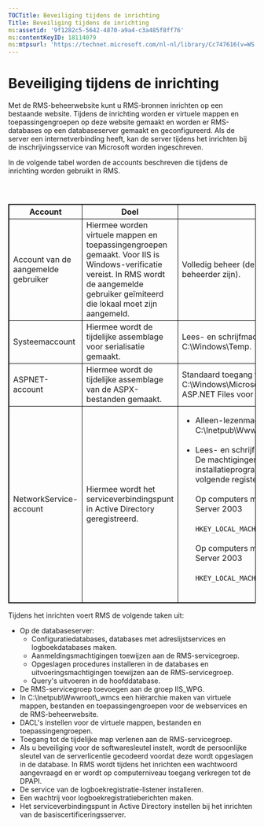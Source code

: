 ```yaml
---
TOCTitle: Beveiliging tijdens de inrichting
Title: Beveiliging tijdens de inrichting
ms:assetid: '9f1282c5-5642-4870-a9a4-c3a485f8ff76'
ms:contentKeyID: 18114079
ms:mtpsurl: 'https://technet.microsoft.com/nl-nl/library/Cc747616(v=WS.10)'
---
```


Beveiliging tijdens de inrichting
=================================

Met de RMS-beheerwebsite kunt u RMS-bronnen inrichten op een bestaande website. Tijdens de inrichting worden er virtuele mappen en toepassingengroepen op deze website gemaakt en worden er RMS-databases op een databaseserver gemaakt en geconfigureerd. Als de server een internetverbinding heeft, kan de server tijdens het inrichten bij de inschrijvingsservice van Microsoft worden ingeschreven.

In de volgende tabel worden de accounts beschreven die tijdens de inrichting worden gebruikt in RMS.

###  

 
<table style="border:1px solid black;">
<colgroup>
<col width="33%" />
<col width="33%" />
<col width="33%" />
</colgroup>
<thead>
<tr class="header">
<th style="border:1px solid black;" >Account</th>
<th style="border:1px solid black;" >Doel</th>
<th style="border:1px solid black;" >Machtigingen</th>
</tr>
</thead>
<tbody>
<tr class="odd">
<td style="border:1px solid black;">Account van de aangemelde gebruiker</td>
<td style="border:1px solid black;">Hiermee worden virtuele mappen en toepassingengroepen gemaakt. Voor IIS is Windows-verificatie vereist. In RMS wordt de aangemelde gebruiker geïmiteerd die lokaal moet zijn aangemeld.</td>
<td style="border:1px solid black;">Volledig beheer (de aangemelde gebruiker moet een lokale beheerder zijn).</td>
</tr>
<tr class="even">
<td style="border:1px solid black;">Systeemaccount</td>
<td style="border:1px solid black;">Hiermee wordt de tijdelijke assemblage voor serialisatie gemaakt.</td>
<td style="border:1px solid black;">Lees- en schrijfmachtigingen voor de tijdelijke Windows-map C:\Windows\Temp.</td>
</tr>
<tr class="odd">
<td style="border:1px solid black;">ASPNET-account</td>
<td style="border:1px solid black;">Hiermee wordt de tijdelijke assemblage van de ASPX-bestanden gemaakt.</td>
<td style="border:1px solid black;">Standaard toegang tot de cachemap C:\Windows\Microsoft.NET\Framework\v1.1.4322\Temporary ASP.NET Files voor de tijdelijke assemblage.</td>
</tr>
<tr class="even">
<td style="border:1px solid black;">NetworkService-account</td>
<td style="border:1px solid black;">Hiermee wordt het serviceverbindingspunt in Active Directory geregistreerd.</td>
<td style="border:1px solid black;"><ul>
<li>Alleen-lezenmachtigingen voor de inrichtingssite (doorgaans C:\Inetpub\Wwwroot\Provisioning).<br />
<br />
</li>
<li>Lees- en schrijfmachtigingen voor de registersleutel <strong>DRMS</strong>. De machtigingen worden toegewezen door het installatieprogramma van RMS. Hierin wordt tevens de volgende registersleutel gemaakt.<br />
<br />
Op computers met de 32-bits versie van Windows Server 2003<br />
<br />
<code>HKEY_LOCAL_MACHINE\Software\Microsoft\DRMS\1.0</code><br />
<br />
Op computers met de 64-bits versie van Windows Server 2003<br />
<br />
<code>HKEY_LOCAL_MACHINE\Software\WOW6432Node\Microsoft\DRMS\1.0</code><br />
<br />
</li>
</ul></td>
</tr>
</tbody>
</table>
 

Tijdens het inrichten voert RMS de volgende taken uit:

-   Op de databaseserver:
    -   Configuratiedatabases, databases met adreslijstservices en logboekdatabases maken.
    -   Aanmeldingsmachtigingen toewijzen aan de RMS-servicegroep.
    -   Opgeslagen procedures installeren in de databases en uitvoeringsmachtigingen toewijzen aan de RMS-servicegroep.
    -   Query's uitvoeren in de hoofddatabase.
-   De RMS-servicegroep toevoegen aan de groep IIS\_WPG.
-   In C:\\Inetpub\\Wwwroot\\\_wmcs een hiërarchie maken van virtuele mappen, bestanden en toepassingengroepen voor de webservices en de RMS-beheerwebsite.
-   DACL's instellen voor de virtuele mappen, bestanden en toepassingengroepen.
-   Toegang tot de tijdelijke map verlenen aan de RMS-servicegroep.
-   Als u beveiliging voor de softwaresleutel instelt, wordt de persoonlijke sleutel van de serverlicentie gecodeerd voordat deze wordt opgeslagen in de database. In RMS wordt tijdens het inrichten een wachtwoord aangevraagd en er wordt op computerniveau toegang verkregen tot de DPAPI.
-   De service van de logboekregistratie-listener installeren.
-   Een wachtrij voor logboekregistratieberichten maken.
-   Het serviceverbindingspunt in Active Directory instellen bij het inrichten van de basiscertificeringsserver.
